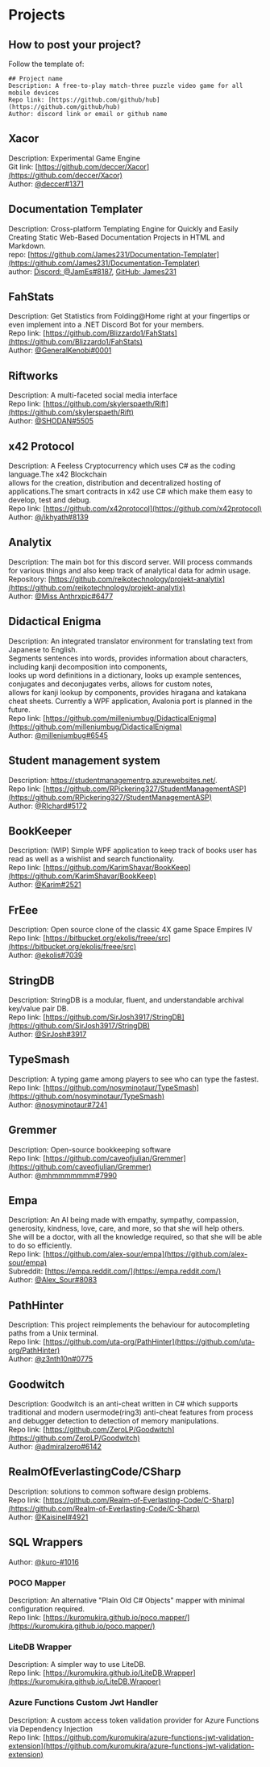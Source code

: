 # Projects
## How to post your project?
Follow the template of:
```
## Project name
Description: A free-to-play match-three puzzle video game for all mobile devices  
Repo link: [https://github.com/github/hub](https://github.com/github/hub)  
Author: discord link or email or github name  
```

## Xacor
Description: Experimental Game Engine  
Git link: [https://github.com/deccer/Xacor](https://github.com/deccer/Xacor)  
Author: [@deccer#1371](https://discordapp.com/channels/@me/194502965749350400/)  

## Documentation Templater
Description: Cross-platform Templating Engine for Quickly and Easily Creating Static Web-Based Documentation Projects in HTML and Markdown.  
repo: [https://github.com/James231/Documentation-Templater](https://github.com/James231/Documentation-Templater)  
author: [Discord: @JamEs#8187](https://discordapp.com/channels/@me/694233917661773864/), [GitHub: James231](https://github.com/James231)  

## FahStats
Description: Get Statistics from Folding@Home right at your fingertips or even implement into a .NET Discord Bot for your members.  
Repo link: [https://github.com/Blizzardo1/FahStats](https://github.com/Blizzardo1/FahStats)  
Author: [@GeneralKenobi#0001](https://discordapp.com/channels/@me/678488422280724491/)  

## Riftworks
Description: A multi-faceted social media interface  
Repo link: [https://github.com/skylerspaeth/Rift](https://github.com/skylerspaeth/Rift)  
Author: [@SHODAN#5505](https://discordapp.com/channels/@me/716549941975056446/)  

## x42 Protocol
Description: A Feeless Cryptocurrency which uses C# as the coding language.The x42 Blockchain  
allows for the creation, distribution and decentralized hosting of applications.The smart contracts in x42 use C# which make them easy to develop, test and debug.  
Repo link: [https://github.com/x42protocol](https://github.com/x42protocol)  
Author: [@\/ikhyath#8139](https://discordapp.com/channels/@me/497454379058855973/)  

## Analytix
Description: The main bot for this discord server. Will process commands for various things and also keep track of analytical data for admin usage.  
Repository: [https://github.com/reikotechnology/projekt-analytix](https://github.com/reikotechnology/projekt-analytix)  
Author: [@Miss Anthrxpic#6477](https://discordapp.com/channels/@me/679521537484652733/)  

## Didactical Enigma
Description: An integrated translator environment for translating text from Japanese to English.  
Segments sentences into words, provides information about characters, including kanji decomposition into components,  
looks up word definitions in a dictionary, looks up example sentences, conjugates and deconjugates verbs, allows for custom notes,  
allows for kanji lookup by components, provides hiragana and katakana cheat sheets. Currently a WPF application, Avalonia port is planned in the future.  
Repo link: [https://github.com/milleniumbug/DidacticalEnigma](https://github.com/milleniumbug/DidacticalEnigma)  
Author: [@milleniumbug#6545](https://discordapp.com/channels/@me/651538987022024726/)  

## Student management system
Description: https://studentmanagementrp.azurewebsites.net/.  
Repo link: [https://github.com/RPickering327/StudentManagementASP](https://github.com/RPickering327/StudentManagementASP)  
Author: [@RIchard#5172](https://discordapp.com/channels/@me/560521457214423050/)  

## BookKeeper
Description: (WIP) Simple WPF application to keep track of books user has read as well as a wishlist and search functionality.  
Repo link: [https://github.com/KarimShavar/BookKeep](https://github.com/KarimShavar/BookKeep)  
Author: [@Karim#2521](https://discordapp.com/channels/@me/678684655934898209/)  

## FrEee
Description: Open source clone of the classic 4X game Space Empires IV  
Repo link: [https://bitbucket.org/ekolis/freee/src](https://bitbucket.org/ekolis/freee/src)  
Author: [@ekolis#7039](https://discordapp.com/channels/@me/720002757439782984/)  

## StringDB
Description: StringDB is a modular, fluent, and understandable archival key/value pair DB.  
Repo link: [https://github.com/SirJosh3917/StringDB](https://github.com/SirJosh3917/StringDB)  
Author: [@SirJosh#3917](https://discordapp.com/channels/@me/651730601946382356/)  

## TypeSmash
Description: A typing game among players to see who can type the fastest.  
Repo link: [https://github.com/nosyminotaur/TypeSmash](https://github.com/nosyminotaur/TypeSmash)  
Author: [@nosyminotaur#7241](https://discordapp.com/channels/@me/609972280596103199/)  

## Gremmer
Description: Open-source bookkeeping software  
Repo link: [https://github.com/caveofjulian/Gremmer](https://github.com/caveofjulian/Gremmer)  
Author: [@mhmmmmmmm#7990](https://discordapp.com/channels/@me/573584580712595486/)  

## Empa
Description: An AI being made with empathy, sympathy, compassion, generosity, kindness, love, care, and more, so that she will help others.  
She will be a doctor, with all the knowledge required, so that she will be able to do so efficiently.  
Repo link: [https://github.com/alex-sour/empa](https://github.com/alex-sour/empa)  
Subreddit: [https://empa.reddit.com/](https://empa.reddit.com/)  
Author: [@Alex_Sour#8083](https://discordapp.com/channels/@me/715564793867796530/)  

## PathHinter
Description: This project reimplements the behaviour for autocompleting paths from a Unix terminal.  
Repo link: [https://github.com/uta-org/PathHinter](https://github.com/uta-org/PathHinter)  
Author: [@z3nth10n#0775](https://discordapp.com/channels/@me/723351760328065086/)  

## Goodwitch
Description: Goodwitch is an anti-cheat written in C# which supports traditional and modern usermode(ring3) 
anti-cheat features from process and debugger detection to detection of memory manipulations.  
Repo link: [https://github.com/ZeroLP/Goodwitch](https://github.com/ZeroLP/Goodwitch)  
Author: [@admiralzero#6142](https://discordapp.com/channels/@me/655406221561430016/)  

## RealmOfEverlastingCode/CSharp
Description: solutions to common software design problems.  
Repo link: [https://github.com/Realm-of-Everlasting-Code/C-Sharp](https://github.com/Realm-of-Everlasting-Code/C-Sharp)  
Author: [@Kaisinel#4921](https://discordapp.com/channels/@me/184398227368443904/)  

## SQL Wrappers
Author: [@kuro-#1016](https://discordapp.com/channels/@me/682076410202030100/)  
### POCO Mapper
Description: An alternative "Plain Old C# Objects" mapper with minimal configuration required.  
Repo link: [https://kuromukira.github.io/poco.mapper/](https://kuromukira.github.io/poco.mapper/)  

### LiteDB Wrapper
Description: A simpler way to use LiteDB.  
Repo link: [https://kuromukira.github.io/LiteDB.Wrapper](https://kuromukira.github.io/LiteDB.Wrapper)  

### Azure Functions Custom Jwt Handler
Description: A custom access token validation provider for Azure Functions via Dependency Injection  
Repo link: [https://github.com/kuromukira/azure-functions-jwt-validation-extension](https://github.com/kuromukira/azure-functions-jwt-validation-extension)  